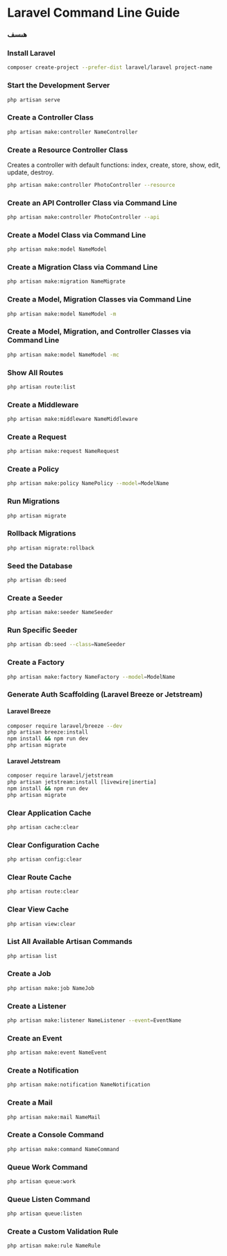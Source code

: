 # Laravel Command Line Guide
### هىسف
### Install Laravel
```bash
composer create-project --prefer-dist laravel/laravel project-name
```

### Start the Development Server
```bash
php artisan serve
```

### Create a Controller Class
```bash
php artisan make:controller NameController
```

### Create a Resource Controller Class
Creates a controller with default functions: index, create, store, show, edit, update, destroy.
```bash
php artisan make:controller PhotoController --resource
```

### Create an API Controller Class via Command Line
```bash
php artisan make:controller PhotoController --api
```

### Create a Model Class via Command Line
```bash
php artisan make:model NameModel
```

### Create a Migration Class via Command Line
```bash
php artisan make:migration NameMigrate
```

### Create a Model, Migration Classes via Command Line
```bash
php artisan make:model NameModel -m
```

### Create a Model, Migration, and Controller Classes via Command Line
```bash
php artisan make:model NameModel -mc
```

### Show All Routes
```bash
php artisan route:list
```

### Create a Middleware
```bash
php artisan make:middleware NameMiddleware
```

### Create a Request
```bash
php artisan make:request NameRequest
```

### Create a Policy
```bash
php artisan make:policy NamePolicy --model=ModelName
```

### Run Migrations
```bash
php artisan migrate
```

###  Rollback Migrations
```bash
php artisan migrate:rollback
```

### Seed the Database
```bash
php artisan db:seed
```

### Create a Seeder
```bash
php artisan make:seeder NameSeeder
```

### Run Specific Seeder
```bash
php artisan db:seed --class=NameSeeder
```

### Create a Factory
```bash
php artisan make:factory NameFactory --model=ModelName
```

### Generate Auth Scaffolding (Laravel Breeze or Jetstream)
#### Laravel Breeze
```bash
composer require laravel/breeze --dev
php artisan breeze:install
npm install && npm run dev
php artisan migrate
```

#### Laravel Jetstream
```bash
composer require laravel/jetstream
php artisan jetstream:install [livewire|inertia]
npm install && npm run dev
php artisan migrate
```

### Clear Application Cache
```bash
php artisan cache:clear
```

### Clear Configuration Cache
```bash
php artisan config:clear
```

### Clear Route Cache
```bash
php artisan route:clear
```

### Clear View Cache
```bash
php artisan view:clear
```

### List All Available Artisan Commands
```bash
php artisan list
```

### Create a Job
```bash
php artisan make:job NameJob
```

### Create a Listener
```bash
php artisan make:listener NameListener --event=EventName
```

### Create an Event
```bash
php artisan make:event NameEvent
```

### Create a Notification
```bash
php artisan make:notification NameNotification
```

### Create a Mail
```bash
php artisan make:mail NameMail
```

### Create a Console Command
```bash
php artisan make:command NameCommand
```

### Queue Work Command
```bash
php artisan queue:work
```

### Queue Listen Command
```bash
php artisan queue:listen
```

### Create a Custom Validation Rule
```bash
php artisan make:rule NameRule
```

